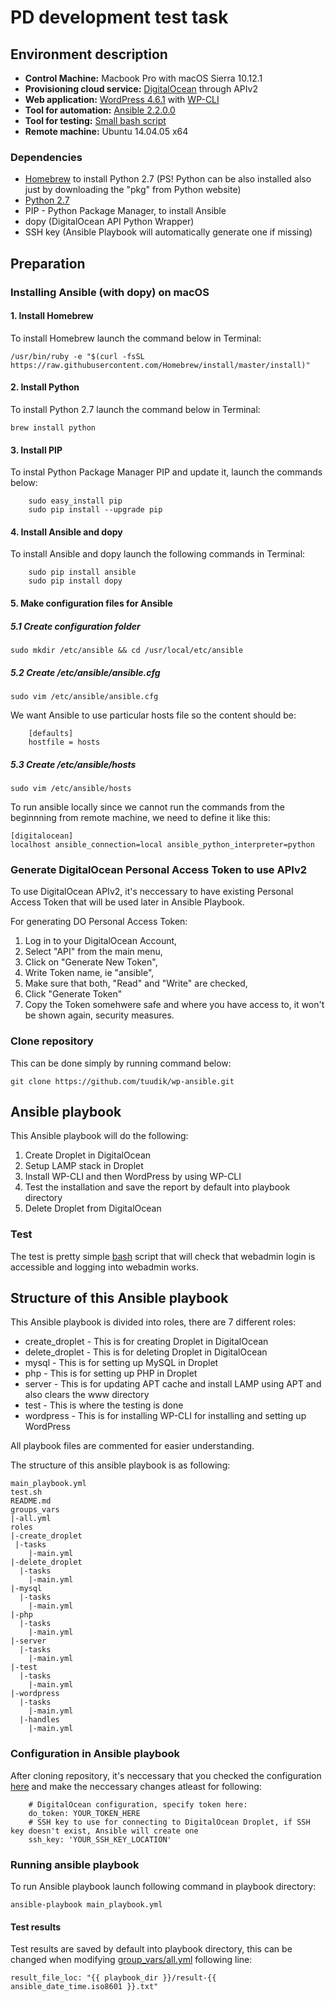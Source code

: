 # PD development test task
## Environment description ##
- **Control Machine:** Macbook Pro with macOS Sierra 10.12.1
- **Provisioning cloud service:** [DigitalOcean](https://www.digitalocean.com) through APIv2
- **Web application:** [WordPress 4.6.1](https://wordpress.org) with [WP-CLI](https://wp-cli.org)
- **Tool for automation:** [Ansible 2.2.0.0](http://docs.ansible.com/ansible/index.html)
- **Tool for testing:** [Small bash script](test.sh)
- **Remote machine:** Ubuntu 14.04.05 x64

### Dependencies ###
 - [Homebrew](http://brew.sh) to install Python 2.7 (PS! Python can be also installed also just by downloading the "pkg" from Python website)
 - [Python 2.7](https://www.python.org) 
 - PIP - Python Package Manager, to install Ansible
 - dopy (DigitalOcean API Python Wrapper)
 - SSH key (Ansible Playbook will automatically generate one if missing)

## Preparation ##
### Installing Ansible (with dopy) on macOS ###
#### 1. Install Homebrew ####
To install Homebrew launch the command below in Terminal:

    /usr/bin/ruby -e "$(curl -fsSL https://raw.githubusercontent.com/Homebrew/install/master/install)"
#### 2. Install Python ####
To install Python 2.7 launch the command below in Terminal:

    brew install python
#### 3. Install PIP ####
To instal Python Package Manager PIP and update it, launch the commands below:
```
    sudo easy_install pip
    sudo pip install --upgrade pip
```
#### 4. Install Ansible and dopy ####
To install Ansible and dopy launch the following commands in Terminal:
```
    sudo pip install ansible
    sudo pip install dopy
```
#### 5. Make configuration files for Ansible ####
##### 5.1 Create configuration folder #####
    sudo mkdir /etc/ansible && cd /usr/local/etc/ansible
##### 5.2 Create /etc/ansible/ansible.cfg #####
    sudo vim /etc/ansible/ansible.cfg
We want Ansible to use particular hosts file so the content should be:
```
    [defaults]
    hostfile = hosts
```
##### 5.3 Create /etc/ansible/hosts #####
    sudo vim /etc/ansible/hosts
To run ansible locally since we cannot run the commands from the beginnning from remote machine, we need to define it like this:
```
[digitalocean]
localhost ansible_connection=local ansible_python_interpreter=python
```
### Generate DigitalOcean Personal Access Token to use APIv2 ###
To use DigitalOcean APIv2, it's neccessary to have existing Personal Access Token that will be used later in Ansible Playbook.

For generating DO Personal Access Token:

1. Log in to your DigitalOcean Account,
2. Select "API" from the main menu,
3. Click on "Generate New Token",
4. Write Token name, ie "ansible",
5. Make sure that both, "Read" and "Write" are checked,
6. Click "Generate Token"
7. Copy the Token somehwere safe and where you have access to, it won't be shown again, security measures.
    
### Clone repository ###
This can be done simply by running command below:
```
git clone https://github.com/tuudik/wp-ansible.git
```

## Ansible playbook ##

This Ansible playbook will do the following:

1. Create Droplet in DigitalOcean
2. Setup LAMP stack in Droplet
3. Install WP-CLI and then WordPress by using WP-CLI
4. Test the installation and save the report by default into playbook directory
5. Delete Droplet from DigitalOcean

### Test ###
The test is pretty simple [bash](test.sh) script that will check that webadmin login is accessible and logging into webadmin works.

## Structure of this Ansible playbook ##
This Ansible playbook is divided into roles, there are 7 different roles:
- create_droplet - This is for creating Droplet in DigitalOcean
- delete_droplet - This is for deleting Droplet in DigitalOcean
- mysql - This is for setting up MySQL in Droplet
- php - This is for setting up PHP in Droplet
- server - This is for updating APT cache and install LAMP using APT and also clears the www directory
- test - This is where the testing is done
- wordpress - This is for installing WP-CLI for installing and setting up WordPress

All playbook files are commented for easier understanding.

The structure of this ansible playbook is as following:
```
main_playbook.yml
test.sh
README.md
groups_vars
|-all.yml
roles
|-create_droplet
 |-tasks
    |-main.yml
|-delete_droplet
  |-tasks
    |-main.yml
|-mysql
  |-tasks
    |-main.yml
|-php
  |-tasks
    |-main.yml
|-server
  |-tasks
    |-main.yml
|-test
  |-tasks
    |-main.yml
|-wordpress
  |-tasks
    |-main.yml
  |-handles
    |-main.yml
```

### Configuration in Ansible playbook ###
After cloning repository, it's neccessary that you checked the configuration [here](group_vars/all.yml) and make the neccessary changes atleast for following:
```
    # DigitalOcean configuration, specify token here:
    do_token: YOUR_TOKEN_HERE
    # SSH key to use for connecting to DigitalOcean Droplet, if SSH key doesn't exist, Ansible will create one
    ssh_key: 'YOUR_SSH_KEY_LOCATION'
```
### Running ansible playbook ###
To run Ansible playbook launch following command in playbook directory:
```
ansible-playbook main_playbook.yml
```
#### Test results ####
Test results are saved by default into playbook directory, this can be changed when modifying [group_vars/all.yml](group_vars/all.yml) following line:
```
result_file_loc: "{{ playbook_dir }}/result-{{ ansible_date_time.iso8601 }}.txt"
```
